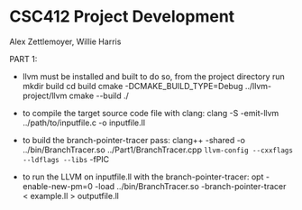 # CSC412 Project Development
Alex Zettlemoyer, Willie Harris

PART 1:
- llvm must be installed and built
    to do so, from the project directory run
    mkdir build
    cd build
    cmake -DCMAKE_BUILD_TYPE=Debug ../llvm-project/llvm
    cmake --build ./

- to compile the target source code file with clang:
clang -S -emit-llvm ../path/to/inputfile.c -o inputfile.ll

- to build the branch-pointer-tracer pass:
clang++ -shared -o ../bin/BranchTracer.so ../Part1/BranchTracer.cpp `llvm-config --cxxflags --ldflags --libs` -fPIC

- to run the LLVM on inputfile.ll with the branch-pointer-tracer:
opt -enable-new-pm=0 -load ../bin/BranchTracer.so -branch-pointer-tracer < example.ll > outputfile.ll

